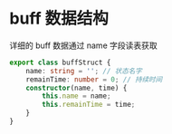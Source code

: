 # buff 数据结构

详细的 buff 数据通过 name 字段读表获取
```ts
export class buffStruct {
    name: string = ''; // 状态名字
    remainTime: number = 0; // 持续时间
    constructor(name, time) {
        this.name = name;
        this.remainTime = time;
    }
}
```